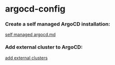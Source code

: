 # argocd-config

### Create a self managed ArgoCD installation:
[self managed argocd.md](./docs/self-managed-argocd.md)


### Add external cluster to ArgoCD:
[add external clusters](./docs/add-external-clusters.md)


